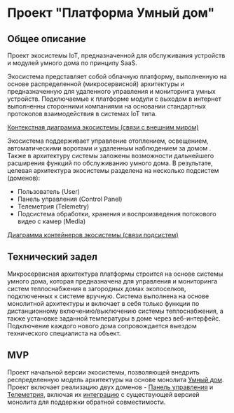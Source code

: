 # Проект "Платформа Умный дом"

## Общее описание
Проект экосистемы IoT, предназначенной для обслуживания устройств и модулей умного дома по принципу SaaS.

Экосистема представляет собой облачную платформу, выполненную на основе распределенной (микросервисной) архитектуры и предназначенную для удаленного управления и мониторинга умных устройств. Подключаемые к платформе модули с выходом в интернет выполненны сторонними компаниями на основании стандартных протоколов взаимодействия в системах IoT типа.

[Контекстная диаграмма экосистемы (связи с внешним миром)](http://127.0.0.1:8081/architecture/TO%20BE/context/)

Экосистема поддерживает управление отоплением, освещением, автоматическими воротами и удаленным наблюдением за домом . Также в архитектуру системы заложены возможности дальнейшего расширения функций по обслуживанию умного дома. В результате, целевая архитектура экосистемы разделена на несколько подсистем (доменов):

- Пользователь (User)
- Панель управления (Control Panel)
- Телеметрия (Telemetry)
- Подсистема обработки, хранения и воспроизведения потокового видео с камер (Media)

[Диаграмма контейнеров экосистемы (связи подсистем)](http://127.0.0.1:8081/architecture/TO%20BE/container/)

## Технический задел
Микросервисная архитектура платформы строится на основе системы умного дома, которая предназначена для управления и мониторинга систем теплоснабжения в загородных домах экопоселков, подключенных к системе вручную. Система выполнена на основе монолитной архитектуры и включает в себя только функции по дистанционному включению/выключению системы теплоснабжения, а также установке заданной температуры в доме через веб-интерфейс. Подключение каждого нового дома сопровождается выездом технического специалиста на объект.

## MVP
Проект начальной версии экосистемы, позволяющей внедрить респределенную модель архитектуры на основе монолита [Умный дом](http://127.0.0.1:8081/architecture/AS%20IS/context/). Проект включает реализацию двух доменов - [Панель управления](http://127.0.0.1:8081/architecture/TO%20BE/MVP/components/control-panel/) и [Телеметрия](http://127.0.0.1:8081/architecture/TO%20BE/MVP/components/telemetry/), включая их [интеграцию](http://127.0.0.1:8081/architecture/TO%20BE/MVP/components/monolith/) с существующей версией монолита для поддержки обратной совместимости.
